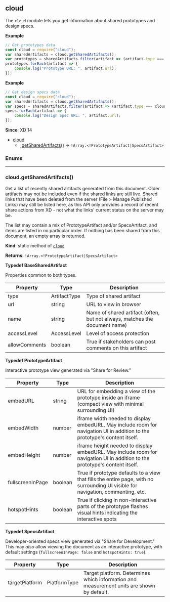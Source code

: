 <a name="module_cloud"></a>

## cloud
The `cloud` module lets you get information about shared prototypes and design specs.

**Example**
```js
// Get prototypes data
const cloud = require("cloud");
var sharedArtifacts = cloud.getSharedArtifacts();
var prototypes = sharedArtifacts.filter(artifact => (artifact.type === cloud.ArtifactType.PROTOTYPE));
prototypes.forEach(artifact => {
    console.log("Prototype URL: ", artifact.url);
});
```

**Example**
```js
// Get design specs data
const cloud = require("cloud");
var sharedArtifacts = cloud.getSharedArtifacts();
var specs = sharedArtifacts.filter(artifact => (artifact.type === cloud.ArtifactType.SPECS));
specs.forEach(artifact => {
    console.log("Design Spec URL: ", artifact.url);
});
```

**Since**: XD 14

* [cloud](#module_cloud)
    * [.getSharedArtifacts()](#module_cloud-getSharedArtifacts) ⇒ `!Array.<!PrototypeArtifact|SpecsArtifact>`

### Enums
<!-- 
<dl>
<dt><a name="ArtifactType"></a> ArtifactType : </dt><dd>`PROTOTYPE, SPECS` - Type of shared artifact: interactive prototype only, or developer-focused specs view (which may <i>also</i> include access to an interactive prototype view)</dd>

<dt><a name="TargetPlatform"></a> TargetPlatform : </dt><dd>`WEB, IOS, ANDROID` - Target platform for published design specs</dd>

<dt><a name="AccessLevel"></a> AccessLevel : </dt><dd>`LINKABLE, PASSWORD_PROTECTED, INVITE_ONLY` - Access level of the shared link: accessible to anyone with the link, anyone with the link + password, or only specific
Creative Cloud user accounts</dd>

</dl>
 -->

* * *

<a name="module_cloud-getSharedArtifacts"></a>

### cloud.getSharedArtifacts()
Get a list of recently shared artifacts generated from this document.
Older artifacts may not be included even if the shared links are still live. Shared links that have
been deleted from the server (File > Manage Published Links) may still be listed here, as this API
only provides a record of recent share actions from XD - not what the links' current status on the
server may be.

The list may contain a mix of PrototypeArtifact and/or SpecsArtifact, and items are listed in no
particular order. If nothing has been shared from this document, an empty array is returned.

**Kind**: static method of [`cloud`](#module_cloud)

**Returns**: `!Array.<!PrototypeArtifact|SpecsArtifact>`

**Typedef BaseSharedArtifact**

Properties common to both types.

| Property | Type | Description |
| --- | --- | --- |
| type | ArtifactType | Type of shared artifact |
| url | string | URL to view in browser |
| name | string | Name of shared artifact (often, but not always, matches the document name) |
| accessLevel | AccessLevel | Level of access protection |
| allowComments | boolean | True if stakeholders can post comments on this artifact |

**Typedef PrototypeArtifact**

Interactive prototype view generated via "Share for Review."

| Property | Type | Description |
| --- | --- | --- |
| embedURL | string | URL for embedding a view of the prototype inside an iframe (compact view with minimal surrounding UI) |
| embedWidth | number | iframe width needed to display embedURL. May include room for navigation UI in addition to the prototype's content itself. |
| embedHeight | number | iframe height needed to display embedURL. May include room for navigation UI in addition to the prototype's content itself. |
| fullscreenInPage | boolean | True if prototype defaults to a view that fills the entire page, with no surrounding UI visible for navigation, commenting, etc. |
| hotspotHints | boolean | True if clicking in non-interactive parts of the prototype flashes visual hints indicating the interactive spots |

**Typedef SpecsArtifact**

Developer-oriented specs view generated via "Share for Development." This may _also_ allow viewing the document as an interactive prototype, with default settings (`fullscreenInPage: false` and `hotspotHints: true`).

| Property | Type | Description |
| --- | --- | --- |
| targetPlatform | PlatformType | Target platform. Determines which information and measurement units are shown by default. |
